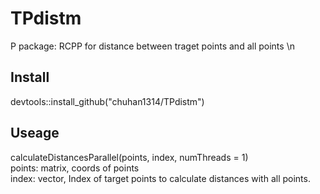 # TPdistm
P package: RCPP for distance between traget points and all points \n
## Install
devtools::install_github("chuhan1314/TPdistm")
## Useage
calculateDistancesParallel(points, index, numThreads = 1)  
points: matrix, coords of points  
index: vector, Index of target points to calculate distances with all points.
